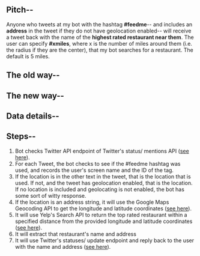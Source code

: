 ## **Pitch--**

Anyone who tweets at my bot with the hashtag **#feedme**-- and includes an **address** in the tweet if they do not have geolocation enabled-- will receive a tweet back with the name of the **highest rated restaurant near them**. The user can specify **#xmiles**, where x is the number of miles around them (i.e. the radius if they are the center), that my bot searches for a restaurant. The default is 5 miles.

## **The old way--**

## **The new way--**

## **Data details--**


## **Steps--**

1. Bot checks Twitter API endpoint of Twitter's status/ mentions API ([see here](https://dev.twitter.com/rest/reference/get/statuses/mentions_timeline)).
2. For each Tweet, the bot checks to see if the #feedme hashtag was used, and records the user's screen name and the ID of the tag.
3. If the location is in the other text in the tweet, that is the location that is used. If not, and the tweet has geolocation enabled, that is the location. If no location is included and geolocating is not enabled, the bot has some sort of witty response.
4. If the location is an address string, it will use the Google Maps Geocoding API to get the longitude and latitude coordinates ([see here](https://developers.google.com/maps/documentation/geocoding/)).
5. It will use Yelp's Search API to return the top rated restaurant within a specified distance from the provided longitude and latitude coordinates ([see here](https://www.yelp.com/developers/documentation/v2/search_api)).
6. It will extract that restaurant's name and address
7. It will use Twitter's statuses/ update endpoint and reply back to the user with the name and address ([see here](https://dev.twitter.com/rest/reference/post/statuses/update)).
